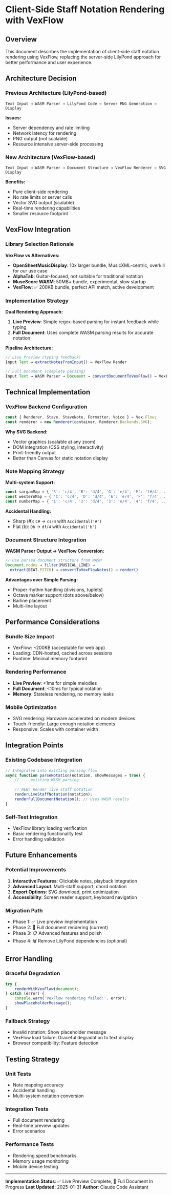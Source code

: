 # Client-Side Staff Notation Rendering with VexFlow

## Overview

This document describes the implementation of client-side staff notation rendering using VexFlow, replacing the server-side LilyPond approach for better performance and user experience.

## Architecture Decision

### Previous Architecture (LilyPond-based)
```
Text Input → WASM Parser → LilyPond Code → Server PNG Generation → Display
```

**Issues:**
- Server dependency and rate limiting
- Network latency for rendering
- PNG output (not scalable)
- Resource intensive server-side processing

### New Architecture (VexFlow-based)
```
Text Input → WASM Parser → Document Structure → VexFlow Renderer → SVG Display
```

**Benefits:**
- Pure client-side rendering
- No rate limits or server calls
- Vector SVG output (scalable)
- Real-time rendering capabilities
- Smaller resource footprint

## VexFlow Integration

### Library Selection Rationale

**VexFlow vs Alternatives:**
- **OpenSheetMusicDisplay**: 10x larger bundle, MusicXML-centric, overkill for our use case
- **AlphaTab**: Guitar-focused, not suitable for traditional notation
- **MuseScore WASM**: 50MB+ bundle, experimental, slow startup
- **VexFlow**: ✅ 200KB bundle, perfect API match, active development

### Implementation Strategy

**Dual Rendering Approach:**
1. **Live Preview**: Simple regex-based parsing for instant feedback while typing
2. **Full Document**: Uses complete WASM parsing results for accurate notation

**Pipeline Architecture:**
```javascript
// Live Preview (typing feedback)
Input Text → extractNotesFromInput() → VexFlow Render

// Full Document (complete parsing)
Input Text → WASM Parser → Document → convertDocumentToVexFlow() → VexFlow Render
```

## Technical Implementation

### VexFlow Backend Configuration
```javascript
const { Renderer, Stave, StaveNote, Formatter, Voice } = Vex.Flow;
const renderer = new Renderer(container, Renderer.Backends.SVG);
```

**Why SVG Backend:**
- Vector graphics (scalable at any zoom)
- DOM integration (CSS styling, interactivity)
- Print-friendly output
- Better than Canvas for static notation display

### Note Mapping Strategy

**Multi-system Support:**
```javascript
const sargamMap = { 'S': 'c/4', 'R': 'd/4', 'G': 'e/4', 'M': 'f#/4', ... };
const westernMap = { 'C': 'c/4', 'D': 'd/4', 'E': 'e/4', 'F': 'f/4', ... };
const numberMap = { '1': 'c/4', '2': 'd/4', '3': 'e/4', '4': 'f/4', ... };
```

**Accidental Handling:**
- Sharp (#): `C#` → `cs/4` with `Accidental('#')`
- Flat (b): `Db` → `df/4` with `Accidental('b')`

### Document Structure Integration

**WASM Parser Output → VexFlow Conversion:**
```javascript
// Use parsed document structure from WASM
Document.nodes → filter(MUSICAL_LINE) → 
  extract(BEAT.PITCH) → convertToVexFlowNotes() → render()
```

**Advantages over Simple Parsing:**
- Proper rhythm handling (divisions, tuplets)
- Octave marker support (dots above/below)
- Barline placement
- Multi-line layout

## Performance Considerations

### Bundle Size Impact
- VexFlow: ~200KB (acceptable for web app)
- Loading: CDN-hosted, cached across sessions
- Runtime: Minimal memory footprint

### Rendering Performance
- **Live Preview**: <1ms for simple melodies
- **Full Document**: <10ms for typical notation
- **Memory**: Stateless rendering, no memory leaks

### Mobile Optimization
- SVG rendering: Hardware accelerated on modern devices
- Touch-friendly: Large enough notation elements
- Responsive: Scales with container width

## Integration Points

### Existing Codebase Integration
```javascript
// Integrated into existing parsing flow
async function parseNotation(notation, showMessages = true) {
    // ... existing WASM parsing ...
    
    // NEW: Render live staff notation
    renderLiveStaffNotation(notation);
    renderFullDocumentNotation(); // Uses WASM results
}
```

### Self-Test Integration
- VexFlow library loading verification
- Basic rendering functionality test
- Error handling validation

## Future Enhancements

### Potential Improvements
1. **Interactive Features**: Clickable notes, playback integration
2. **Advanced Layout**: Multi-staff support, chord notation
3. **Export Options**: SVG download, print optimization
4. **Accessibility**: Screen reader support, keyboard navigation

### Migration Path
- Phase 1: ✅ Live preview implementation
- Phase 2: 🔄 Full document rendering (current)
- Phase 3: 📋 Advanced features and polish
- Phase 4: 🗑️ Remove LilyPond dependencies (optional)

## Error Handling

### Graceful Degradation
```javascript
try {
    renderWithVexFlow(document);
} catch (error) {
    console.warn('VexFlow rendering failed:', error);
    showPlaceholderMessage();
}
```

### Fallback Strategy
- Invalid notation: Show placeholder message
- VexFlow load failure: Graceful degradation to text display
- Browser compatibility: Feature detection

## Testing Strategy

### Unit Tests
- Note mapping accuracy
- Accidental handling
- Multi-system notation conversion

### Integration Tests
- Full document rendering
- Real-time preview updates
- Error scenarios

### Performance Tests
- Rendering speed benchmarks
- Memory usage monitoring
- Mobile device testing

---

**Implementation Status**: ✅ Live Preview Complete, 🔄 Full Document In Progress
**Last Updated**: 2025-01-31
**Author**: Claude Code Assistant